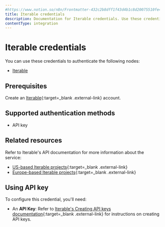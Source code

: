```yaml
---
#https://www.notion.so/n8n/Frontmatter-432c2b8dff1f43d4b1c8d20075510fe4
title: Iterable credentials
description: Documentation for Iterable credentials. Use these credentials to authenticate Iterable in n8n, a workflow automation platform.
contentType: integration
---
```


# Iterable credentials

You can use these credentials to authenticate the following nodes:

- [Iterable](/integrations/builtin/app-nodes/n8n-nodes-base.iterable/)

## Prerequisites

Create an [Iterable](https://iterable.com){:target=_blank .external-link} account.

## Supported authentication methods

- API key

## Related resources

Refer to Iterable's API documentation for more information about the service:

- [US-based Iterable projects](https://api.iterable.com/api/docs){:target=_blank .external-link}
- [Europe-based Iterable projects](https://api.eu.iterable.com/api/docs){:target=_blank .external-link}

## Using API key

To configure this credential, you'll need:

- An **API Key**: Refer to [Iterable's Creating API keys documentation](https://support.iterable.com/hc/en-us/articles/360043464871-API-Keys#creating-api-keys){:target=_blank .external-link} for instructions on creating API keys.

